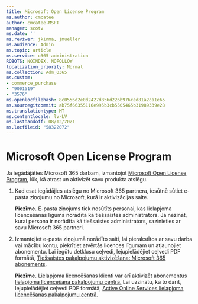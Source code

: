 ```yaml
---
title: Microsoft Open License Program
ms.author: cmcatee
author: cmcatee-MSFT
manager: scotv
ms.date: ''
ms.reviwer: jkinma, jmueller
ms.audience: Admin
ms.topic: article
ms.service: o365-administration
ROBOTS: NOINDEX, NOFOLLOW
localization_priority: Normal
ms.collection: Adm_O365
ms.custom:
- commerce_purchase
- "9001519"
- "3576"
ms.openlocfilehash: 8c0556d2e0d2427d856d226b976ced81a2ca1e65
ms.sourcegitcommit: ab75f66355116e995b3cb5505465b31989339e28
ms.translationtype: MT
ms.contentlocale: lv-LV
ms.lasthandoff: 08/13/2021
ms.locfileid: "58322072"
---
```

# <a name="microsoft-open-license-program"></a>Microsoft Open License Program

Ja iegādājāties Microsoft 365 darbam, izmantojot [Microsoft Open License Program](https://go.microsoft.com/fwlink/p/?LinkID=613298), lūk, kā atrast un aktivizēt savu produkta atslēgu.

1. Kad esat iegādājies atslēgu no Microsoft 365 partnera, iesūtnē sūtiet e-pasta ziņojumu no Microsoft, kurā ir aktivizācijas saite.

    **Piezīme.** E-pasta ziņojums tiek nosūtīts personai, kas lielapjoma licencēšanas līgumā norādīta kā tiešsaistes administrators. Ja nezināt, kurai persona ir norādīta kā tiešsaistes administrators, sazinieties ar savu Microsoft 365 partneri.
1. Izmantojiet e-pasta ziņojumā norādīto saiti, lai pierakstītos ar savu darba vai mācību kontu, piekrītiet atvērtās licences līgumam un atjaunojiet abonementu. Lai iegūtu detklusu ceļvedi, lejupielādējiet ceļvedi PDF formātā, [Tiešsaistes pakalpojumu aktivizēšana: Microsoft 365 abonements](https://go.microsoft.com/fwlink/p/?LinkId=618100).

    **Piezīme.** Lielapjoma licencēšanas klienti var arī aktivizēt abonementus [lielapjoma licencēšana pakalpojumu centrā.](https://go.microsoft.com/fwlink/p/?LinkID=282016) Lai uzzinātu, kā to darīt, lejupielādējiet ceļvedi PDF formātā, [Active Online Services lielapjoma licencēšanas pakalpojumu centrā.](https://go.microsoft.com/fwlink/p/?LinkId=618096)